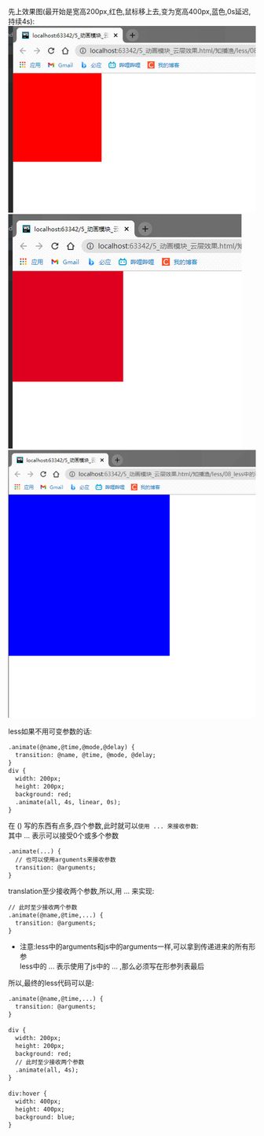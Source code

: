 先上效果图(最开始是宽高200px,红色,鼠标移上去,变为宽高400px,蓝色,0s延迟,持续4s):
![](images/5_1.png)
![](images/5_2.png)
![](images/5_3.png)

less如果不用可变参数的话:
```less
.animate(@name,@time,@mode,@delay) {
  transition: @name, @time, @mode, @delay;
}
div {
  width: 200px;
  height: 200px;
  background: red;
  .animate(all, 4s, linear, 0s);
}
```
在 () 写的东西有点多,四个参数,此时就可以`使用 ... 来接收参数`:<br>
其中 ... 表示可以接受0个或多个参数
```less
.animate(...) {
  // 也可以使用arguments来接收参数
  transition: @arguments;
}
```

translation至少接收两个参数,所以,用 ... 来实现:
```less
// 此时至少接收两个参数
.animate(@name,@time,...) {
  transition: @arguments;
}
```
* 注意:less中的arguments和js中的arguments一样,可以拿到传递进来的所有形参<br>
less中的 ... 表示使用了js中的 ... ,那么必须写在形参列表最后

所以,最终的less代码可以是:
```less
.animate(@name,@time,...) {
  transition: @arguments;
}

div {
  width: 200px;
  height: 200px;
  background: red;
  // 此时至少接收两个参数
  .animate(all, 4s);
}

div:hover {
  width: 400px;
  height: 400px;
  background: blue;
}
```
